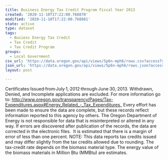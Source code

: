 ```yaml
---
title: Business Energy Tax Credit Program Fiscal Year 2013
created: '2020-11-10T17:22:00.768870'
modified: '2020-11-10T17:22:00.768881'
state: active
type: dataset
tags:
  - Busiess Energy Tax Credit
  - Tax Credit
  - Tax Credit Program
groups:
  - Local Government
csv_url: 'https://data.oregon.gov/api/views/5p6n-mph6/rows.csv?accessType=DOWNLOAD'
json_url: 'https://data.oregon.gov/api/views/5p6n-mph6/rows.json?accessType=DOWNLOAD'
layout: post

---
```

Certificates·Issued·from·July·1,·2012·through·June·30,·2013. Withdrawn, Denied, and Incomplete applications are excluded. For more information go to: http://www.oregon.gov/transparency/Pages/Tax-Expenditures.aspx#Energy_Related_-_Tax_Expenditures_
Every effort has been made to ensure the data are complete, but these records reflect information reported to this agency by others. The Oregon Department of Energy is not responsible for data that is misinterpreted or altered in any way. If errors are discovered after publication of the records, the data are corrected in the electronic files.  It is estimated that there is a margin of error of less than one percent. NOTE: This data reports tax credits issued and may differ slightly from the tax credits allowed due to rounding. The tax-credit rate depends on the biomass material type. The energy value of the biomass materials in Million Btu (MMBtu) are estimates.
